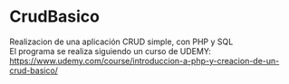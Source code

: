 # CrudBasico
Realizacion de una aplicación CRUD simple, con PHP y SQL
<br>
El programa se realiza siguiendo un curso de UDEMY: https://www.udemy.com/course/introduccion-a-php-y-creacion-de-un-crud-basico/

